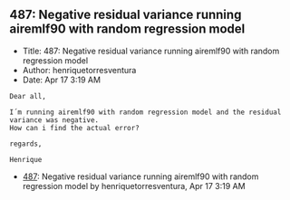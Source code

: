 ## 487: Negative residual variance running airemlf90 with random regression model

- Title: 487: Negative residual variance running airemlf90 with random regression model
- Author: henriquetorresventura
- Date: Apr 17 3:19 AM

```
Dear all,

I´m running airemlf90 with random regression model and the residual variance was negative.
How can i find the actual error?

regards,

Henrique
```

- [487](0487.md): Negative residual variance running airemlf90 with random regression model by henriquetorresventura, Apr 17 3:19 AM
